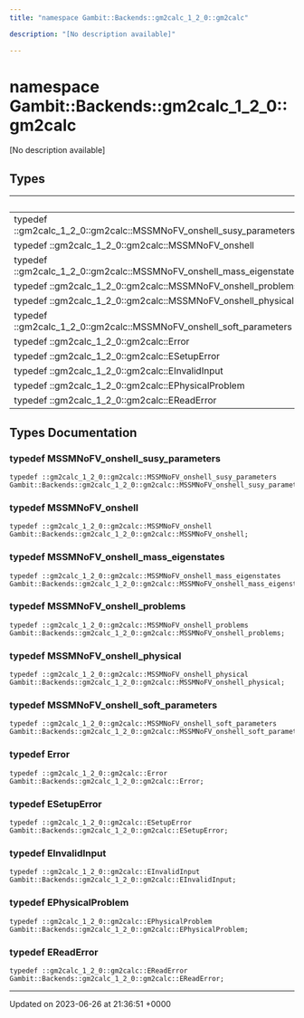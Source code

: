 ```yaml
---
title: "namespace Gambit::Backends::gm2calc_1_2_0::gm2calc"

description: "[No description available]"

---
```


# namespace Gambit::Backends::gm2calc_1_2_0::gm2calc

[No description available]

## Types

|                | Name           |
| -------------- | -------------- |
| typedef ::gm2calc_1_2_0::gm2calc::MSSMNoFV_onshell_susy_parameters | **[MSSMNoFV_onshell_susy_parameters](/documentation/code/namespaces/namespacegambit_1_1backends_1_1gm2calc__1__2__0_1_1gm2calc/#typedef-mssmnofv-onshell-susy-parameters)**  |
| typedef ::gm2calc_1_2_0::gm2calc::MSSMNoFV_onshell | **[MSSMNoFV_onshell](/documentation/code/namespaces/namespacegambit_1_1backends_1_1gm2calc__1__2__0_1_1gm2calc/#typedef-mssmnofv-onshell)**  |
| typedef ::gm2calc_1_2_0::gm2calc::MSSMNoFV_onshell_mass_eigenstates | **[MSSMNoFV_onshell_mass_eigenstates](/documentation/code/namespaces/namespacegambit_1_1backends_1_1gm2calc__1__2__0_1_1gm2calc/#typedef-mssmnofv-onshell-mass-eigenstates)**  |
| typedef ::gm2calc_1_2_0::gm2calc::MSSMNoFV_onshell_problems | **[MSSMNoFV_onshell_problems](/documentation/code/namespaces/namespacegambit_1_1backends_1_1gm2calc__1__2__0_1_1gm2calc/#typedef-mssmnofv-onshell-problems)**  |
| typedef ::gm2calc_1_2_0::gm2calc::MSSMNoFV_onshell_physical | **[MSSMNoFV_onshell_physical](/documentation/code/namespaces/namespacegambit_1_1backends_1_1gm2calc__1__2__0_1_1gm2calc/#typedef-mssmnofv-onshell-physical)**  |
| typedef ::gm2calc_1_2_0::gm2calc::MSSMNoFV_onshell_soft_parameters | **[MSSMNoFV_onshell_soft_parameters](/documentation/code/namespaces/namespacegambit_1_1backends_1_1gm2calc__1__2__0_1_1gm2calc/#typedef-mssmnofv-onshell-soft-parameters)**  |
| typedef ::gm2calc_1_2_0::gm2calc::Error | **[Error](/documentation/code/namespaces/namespacegambit_1_1backends_1_1gm2calc__1__2__0_1_1gm2calc/#typedef-error)**  |
| typedef ::gm2calc_1_2_0::gm2calc::ESetupError | **[ESetupError](/documentation/code/namespaces/namespacegambit_1_1backends_1_1gm2calc__1__2__0_1_1gm2calc/#typedef-esetuperror)**  |
| typedef ::gm2calc_1_2_0::gm2calc::EInvalidInput | **[EInvalidInput](/documentation/code/namespaces/namespacegambit_1_1backends_1_1gm2calc__1__2__0_1_1gm2calc/#typedef-einvalidinput)**  |
| typedef ::gm2calc_1_2_0::gm2calc::EPhysicalProblem | **[EPhysicalProblem](/documentation/code/namespaces/namespacegambit_1_1backends_1_1gm2calc__1__2__0_1_1gm2calc/#typedef-ephysicalproblem)**  |
| typedef ::gm2calc_1_2_0::gm2calc::EReadError | **[EReadError](/documentation/code/namespaces/namespacegambit_1_1backends_1_1gm2calc__1__2__0_1_1gm2calc/#typedef-ereaderror)**  |

## Types Documentation

### typedef MSSMNoFV_onshell_susy_parameters

```
typedef ::gm2calc_1_2_0::gm2calc::MSSMNoFV_onshell_susy_parameters Gambit::Backends::gm2calc_1_2_0::gm2calc::MSSMNoFV_onshell_susy_parameters;
```


### typedef MSSMNoFV_onshell

```
typedef ::gm2calc_1_2_0::gm2calc::MSSMNoFV_onshell Gambit::Backends::gm2calc_1_2_0::gm2calc::MSSMNoFV_onshell;
```


### typedef MSSMNoFV_onshell_mass_eigenstates

```
typedef ::gm2calc_1_2_0::gm2calc::MSSMNoFV_onshell_mass_eigenstates Gambit::Backends::gm2calc_1_2_0::gm2calc::MSSMNoFV_onshell_mass_eigenstates;
```


### typedef MSSMNoFV_onshell_problems

```
typedef ::gm2calc_1_2_0::gm2calc::MSSMNoFV_onshell_problems Gambit::Backends::gm2calc_1_2_0::gm2calc::MSSMNoFV_onshell_problems;
```


### typedef MSSMNoFV_onshell_physical

```
typedef ::gm2calc_1_2_0::gm2calc::MSSMNoFV_onshell_physical Gambit::Backends::gm2calc_1_2_0::gm2calc::MSSMNoFV_onshell_physical;
```


### typedef MSSMNoFV_onshell_soft_parameters

```
typedef ::gm2calc_1_2_0::gm2calc::MSSMNoFV_onshell_soft_parameters Gambit::Backends::gm2calc_1_2_0::gm2calc::MSSMNoFV_onshell_soft_parameters;
```


### typedef Error

```
typedef ::gm2calc_1_2_0::gm2calc::Error Gambit::Backends::gm2calc_1_2_0::gm2calc::Error;
```


### typedef ESetupError

```
typedef ::gm2calc_1_2_0::gm2calc::ESetupError Gambit::Backends::gm2calc_1_2_0::gm2calc::ESetupError;
```


### typedef EInvalidInput

```
typedef ::gm2calc_1_2_0::gm2calc::EInvalidInput Gambit::Backends::gm2calc_1_2_0::gm2calc::EInvalidInput;
```


### typedef EPhysicalProblem

```
typedef ::gm2calc_1_2_0::gm2calc::EPhysicalProblem Gambit::Backends::gm2calc_1_2_0::gm2calc::EPhysicalProblem;
```


### typedef EReadError

```
typedef ::gm2calc_1_2_0::gm2calc::EReadError Gambit::Backends::gm2calc_1_2_0::gm2calc::EReadError;
```







-------------------------------

Updated on 2023-06-26 at 21:36:51 +0000